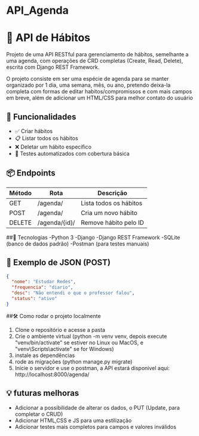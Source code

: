 # API_Agenda
# 📘 API de Hábitos

Projeto de uma API RESTful para gerenciamento de hábitos, semelhante a uma agenda, com operações de CRD completas (Create, Read, Delete), escrita com Django REST Framework.

O projeto consiste em ser uma espécie de agenda para se manter organizado por 1 dia, uma semana, mês, ou ano, pretendo deixa-la completa com formas de editar habitos/compromissos e com mais campos em breve, além de adicionar um HTML/CSS para melhor contato do usuário
## 🚀 Funcionalidades

- ✅ Criar hábitos
- 📋 Listar todos os hábitos
- ❌ Deletar um hábito específico
- 🧪 Testes automatizados com cobertura básica

## 📦 Endpoints

| Método | Rota           | Descrição                   |
|--------|----------------|-----------------------------|
| GET    | /agenda/       | Lista todos os hábitos      |
| POST   | /agenda/       | Cria um novo hábito         |
| DELETE | /agenda/{id}/  | Remove hábito pelo ID       |

##📁 Tecnologias
-Python 3
-Django
-Django REST Framework
-SQLite (banco de dados padrão)
-Postman (para testes manuais)

## 📄 Exemplo de JSON (POST)

```json
{
  "nome": "Estudar Redes",
  "frequencia": "diario",
  "desc": "Não entendi o que o professor falou",
  "status": "ativo"
}
```
##🛠️ Como rodar o projeto localmente
1. Clone o repositório e acesse a pasta
2. Crie o ambiente virtual (python -m venv venv, depois execute "venv/bin/activate" se estiver no Linux ou MacOS, e "venv\Scripts\activate" se for Windows)
3. instale as dependências
4. rode as migrações (python manage.py migrate)
5. Inicie o servidor e use o postman, a API estará disponivel aqui: http://localhost:8000/agenda/

## 💡 futuras melhoras
-  Adicionar a possibilidade de alterar os dados, o PUT (Update, para completar o CRUD)
- Adicionar HTML,CSS e JS para uma estilização
- Adicionar testes mais completos para campos e valores inválidos
